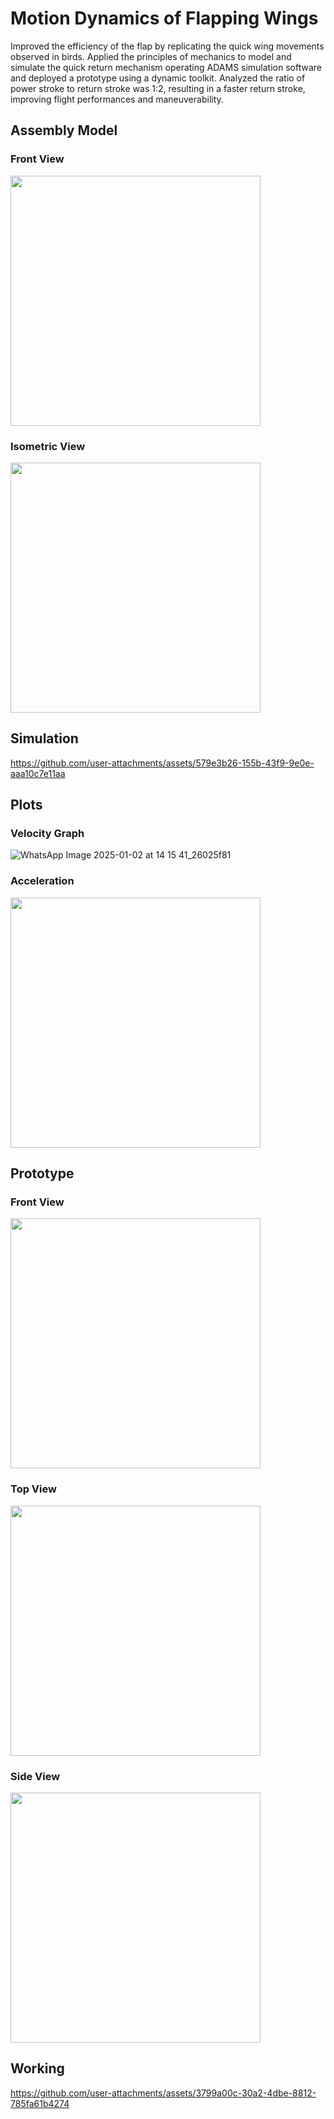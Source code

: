 # Motion Dynamics of Flapping Wings 
Improved the efficiency of the flap by replicating the quick wing movements observed in birds. Applied the principles of mechanics to model and simulate the quick return mechanism operating ADAMS simulation software and deployed a prototype using a dynamic toolkit. Analyzed the ratio of power stroke to return stroke was 1:2, resulting in a faster return stroke, improving flight performances and maneuverability.

## Assembly Model
### Front View
<img src="https://github.com/user-attachments/assets/77ec5104-629e-40e4-872a-b412199ce581" width="400" height="400">

### Isometric View
<img src="https://github.com/user-attachments/assets/043cecae-17dd-4f12-b199-597519df097e" width="400" height="400">

## Simulation
https://github.com/user-attachments/assets/579e3b26-155b-43f9-9e0e-aaa10c7e11aa


## Plots
### Velocity Graph
![WhatsApp Image 2025-01-02 at 14 15 41_26025f81](https://github.com/user-attachments/assets/afe04474-c19a-478a-b0db-b552b50de1fe)

### Acceleration
<img src="![WhatsApp Image 2025-01-02 at 14 16 12_aac812c9](https://github.com/user-attachments/assets/347aeb60-a8eb-4e0e-9bfd-a0d56f558374)" width="400" height="400">

## Prototype
### Front View 
<img src="https://github.com/user-attachments/assets/6d0ceb3c-b2b4-4952-b9ad-d212674c533c" width="400" height="400">

### Top View
<img src="https://github.com/user-attachments/assets/addc634d-0975-41f1-92d5-20b9d6b73e41" width="400" height="400">

### Side View
<img src="https://github.com/user-attachments/assets/5d772efa-055b-4348-b635-a2d9f7f11131" width="400" height="400">

## Working
https://github.com/user-attachments/assets/3799a00c-30a2-4dbe-8812-785fa61b4274


